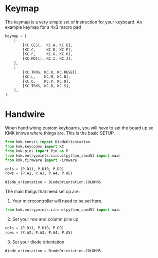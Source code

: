 # Keymap
The keymap is a very simple set of instruction for your keyboard.
An example keymap for a 4x3 macro pad
```python
keymap = [
    [
        [KC.GESC,  KC.A, KC.B],
        [KC.C,     KC.D, KC.E],
        [KC.F,     KC.G, KC.H],
        [KC.MO(1), KC.I, KC.J],
    ],
    [
        [KC.TRNS, KC.K, KC.RESET],
        [KC.L,    KC.M, KC.N],
        [KC.O,    KC.P, KC.Q],
        [KC.TRNS, KC.R, KC.S],
    ],
]
```

# Handwire
When hand wiring custom keyboards, you will have to set the board up so KMK
knows where things are. This is the basic SETUP.

```python
from kmk.consts import DiodeOrientation
from kmk.keycodes import KC
from kmk.pins import Pin as P
from kmk.entrypoints.circuitpython_samd51 import main
from kmk.firmware import Firmware

cols = (P.D11, P.D10, P.D9)
rows = (P.A2, P.A3, P.A4, P.A5)

diode_orientation = DiodeOrientation.COLUMNS
```

The main things that need set up are:
1. Your microcontroller will need to be set here.
```python
from kmk.entrypoints.circuitpython_samd51 import main
```
2. Set your row and column pins up
```python
cols = (P.D11, P.D10, P.D9)
rows = (P.A2, P.A3, P.A4, P.A5)
```
3. Set your diode orientation
```python
diode_orientation = DiodeOrientation.COLUMNS
```
